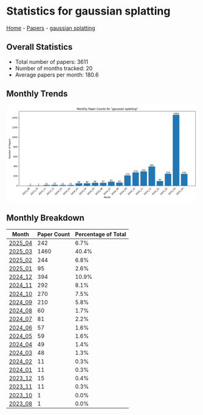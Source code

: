 # Statistics for gaussian splatting

[Home](https://arxcompass.github.io) - [Papers](https://arxcompass.github.io/papers) - [gaussian splatting](https://arxcompass.github.io/papers/gaussian_splatting)

## Overall Statistics

- Total number of papers: 3611
- Number of months tracked: 20
- Average papers per month: 180.6

## Monthly Trends

![Monthly Paper Counts](monthly_stats.png)

## Monthly Breakdown

| Month | Paper Count | Percentage of Total |
| --- | --- | --- |
| [2025_04](./2025_04/papers_1.md) | 242 | 6.7% |
| [2025_03](./2025_03/papers_1.md) | 1460 | 40.4% |
| [2025_02](./2025_02/papers_1.md) | 244 | 6.8% |
| [2025_01](./2025_01/papers_1.md) | 95 | 2.6% |
| [2024_12](./2024_12/papers_1.md) | 394 | 10.9% |
| [2024_11](./2024_11/papers_1.md) | 292 | 8.1% |
| [2024_10](./2024_10/papers_1.md) | 270 | 7.5% |
| [2024_09](./2024_09/papers_1.md) | 210 | 5.8% |
| [2024_08](./2024_08/papers_1.md) | 60 | 1.7% |
| [2024_07](./2024_07/papers_1.md) | 81 | 2.2% |
| [2024_06](./2024_06/papers_1.md) | 57 | 1.6% |
| [2024_05](./2024_05/papers_1.md) | 59 | 1.6% |
| [2024_04](./2024_04/papers_1.md) | 49 | 1.4% |
| [2024_03](./2024_03/papers_1.md) | 48 | 1.3% |
| [2024_02](./2024_02/papers_1.md) | 11 | 0.3% |
| [2024_01](./2024_01/papers_1.md) | 11 | 0.3% |
| [2023_12](./2023_12/papers_1.md) | 15 | 0.4% |
| [2023_11](./2023_11/papers_1.md) | 11 | 0.3% |
| [2023_10](./2023_10/papers_1.md) | 1 | 0.0% |
| [2023_08](./2023_08/papers_1.md) | 1 | 0.0% |

